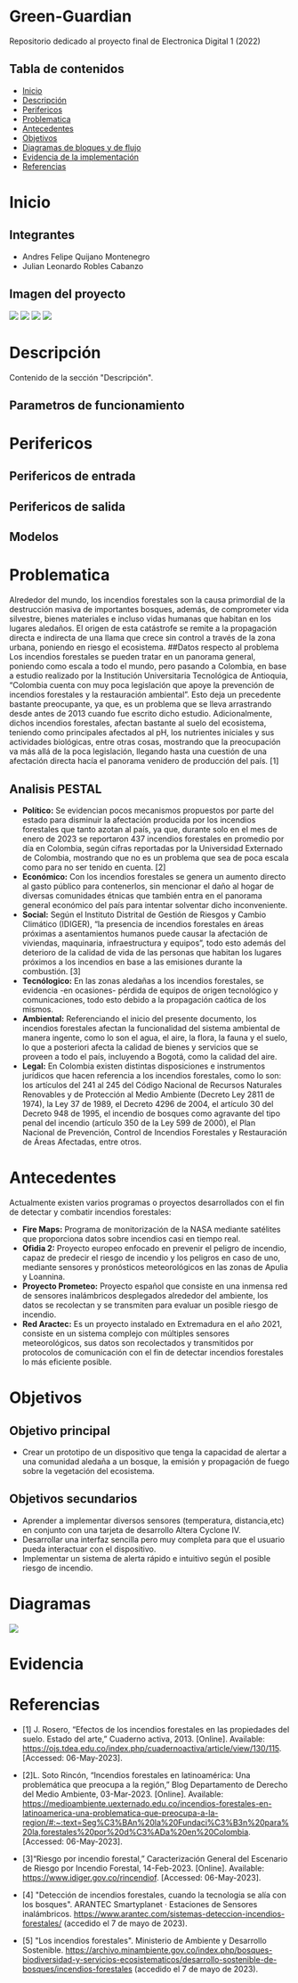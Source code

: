 # Green-Guardian
Repositorio dedicado al proyecto final de Electronica Digital 1 (2022) 


## Tabla de contenidos

- [Inicio](#inicio)
- [Descripción](#descripción)
- [Perifericos](#perifericos)
- [Problematica](#problematica)
- [Antecedentes](#antecedentes)
- [Objetivos](#objetivos)
- [Diagramas de bloques y de flujo](#diagramas)
- [Evidencia de la implementación](#evidencia)
- [Referencias](#referencias)

# Inicio
## Integrantes 
- Andres Felipe Quijano Montenegro
- Julian Leonardo Robles Cabanzo
## Imagen del proyecto
![](Imagenes/Proyecto1.jpg)
![](Imagenes/Proyecto2.jpg)
![](Imagenes/Proyecto3.jpg)
![](Imagenes/Proyecto4.jpg)

# Descripción
Contenido de la sección "Descripción".

## Parametros de funcionamiento

# Perifericos

## Perifericos de entrada

## Perifericos de salida

## Modelos


# Problematica
Alrededor del mundo, los incendios forestales son la causa primordial de la destrucción masiva de importantes bosques, además, de comprometer vida silvestre, bienes materiales e incluso vidas humanas que habitan en los lugares aledaños. El origen de esta catástrofe se remite a la propagación directa e indirecta de una llama que crece sin control a través de la zona urbana, poniendo en riesgo el ecosistema. 
##Datos respecto al problema
Los incendios forestales se pueden tratar en un panorama general, poniendo como escala a todo el mundo, pero pasando a Colombia, en base a estudio realizado por la Institución Universitaria Tecnológica de Antioquia, “Colombia cuenta con muy poca legislación que apoye la prevención de incendios forestales y la restauración ambiental”. Esto deja un precedente bastante preocupante, ya que, es un problema que se lleva arrastrando desde antes de 2013 cuando fue escrito dicho estudio. 
Adicionalmente, dichos incendios forestales, afectan bastante al suelo del ecosistema, teniendo como principales afectados al pH, los nutrientes iniciales y sus actividades biológicas, entre otras cosas, mostrando que la preocupación va más allá de la poca legislación, llegando hasta una cuestión de una afectación directa hacía el panorama venidero de producción del país. [1]

## Analisis PESTAL
+ **Político:** Se evidencian pocos mecanismos propuestos por parte del estado para disminuir la afectación producida por los incendios forestales que tanto azotan al país, ya que, durante solo en el mes de enero de 2023 se reportaron 437 incendios forestales en promedio por día en Colombia, según cifras reportadas por la Universidad Externado de Colombia, mostrando que no es un problema que sea de poca escala como para no ser tenido en cuenta. [2]
+ **Económico:** Con los incendios forestales se genera un aumento directo al gasto público para contenerlos, sin mencionar el daño al hogar de diversas comunidades étnicas que también entra en el panorama general económico del país para intentar solventar dicho inconveniente.
+ **Social:** Según el Instituto Distrital de Gestión de Riesgos y Cambio Climático (IDIGER), “la presencia de incendios forestales en áreas próximas a asentamientos humanos puede causar la afectación de viviendas, maquinaria, infraestructura y equipos”,  todo esto además del deterioro de la calidad de vida de las personas que habitan los lugares próximos a los incendios en base a las emisiones durante la combustión. [3]
+ **Tecnólogico:** En las zonas aledañas a los incendios forestales, se evidencia -en ocasiones- pérdida de equipos de origen tecnológico y comunicaciones, todo esto debido a la propagación caótica de los mismos.
+ **Ambiental:** Referenciando el inicio del presente documento, los incendios forestales afectan la funcionalidad del sistema ambiental de manera ingente, como lo son el agua, el aire, la flora, la fauna y el suelo, lo que a posteriori afecta la calidad de bienes y servicios que se proveen a todo el país, incluyendo a Bogotá, como la calidad del aire.
+ **Legal:** En Colombia existen distintas disposiciones e instrumentos jurídicos que hacen referencia a los incendios forestales, como lo son: los artículos del 241 al 245 del Código Nacional de Recursos Naturales Renovables y de Protección al Medio Ambiente (Decreto Ley 2811 de 1974), la Ley 37 de 1989, el Decreto 4296 de 2004, el artículo 30 del Decreto 948 de 1995, el incendio de bosques como agravante del tipo penal del incendio (artículo 350 de la Ley 599 de 2000), el Plan Nacional de Prevención, Control de Incendios Forestales y Restauración de Áreas Afectadas, entre otros.

# Antecedentes
Actualmente existen varios programas o proyectos desarrollados con el fin de detectar y combatir incendios forestales:
+ **Fire Maps:** Programa de monitorización de la NASA mediante satélites que proporciona datos sobre incendios casi en tiempo real.
+ **Ofidia 2:** Proyecto europeo enfocado en prevenir el peligro de incendio, capaz de predecir el riesgo de incendio y los peligros en caso de uno, mediante sensores y pronósticos meteorológicos en las zonas de Apulia y Loannina.
+ **Proyecto Prometeo:** Proyecto español que consiste en una inmensa red de sensores inalámbricos desplegados alrededor del ambiente, los datos se recolectan y se transmiten para evaluar un posible riesgo de incendio.
+ **Red Aractec:** Es un proyecto instalado en Extremadura en el año 2021, consiste en un sistema complejo con múltiples sensores meteorológicos, sus datos son recolectados y transmitidos por protocolos de comunicación con el fin de detectar incendios forestales lo más eficiente posible.

# Objetivos
## Objetivo principal
+ Crear un prototipo de un dispositivo que tenga la capacidad de alertar a una comunidad aledaña a un bosque, la emisión y propagación de fuego sobre la vegetación del ecosistema.
## Objetivos secundarios
+ Aprender a implementar diversos sensores (temperatura, distancia,etc) en conjunto con una tarjeta de desarrollo Altera Cyclone IV. 
+ Desarrollar una interfaz sencilla pero muy completa para que el usuario pueda interactuar con el dispositivo.
+ Implementar un sistema de alerta rápido e intuitivo según el posible riesgo de incendio.

# Diagramas
![](Imagenes/cajas.png)

# Evidencia


# Referencias
+ [1] J. Rosero, “Efectos de los incendios forestales en las propiedades del suelo. Estado del arte,” Cuaderno activa, 2013. [Online]. Available: https://ojs.tdea.edu.co/index.php/cuadernoactiva/article/view/130/115. [Accessed: 06-May-2023]. 
+ [2]L. Soto Rincón, “Incendios forestales en latinoamérica: Una problemática que preocupa a la región,” Blog Departamento de Derecho del Medio Ambiente, 03-Mar-2023. [Online]. Available: https://medioambiente.uexternado.edu.co/incendios-forestales-en-latinoamerica-una-problematica-que-preocupa-a-la-region/#:~:text=Seg%C3%BAn%20la%20Fundaci%C3%B3n%20para%20la,forestales%20por%20d%C3%ADa%20en%20Colombia. [Accessed: 06-May-2023]. 

+ [3]“Riesgo por incendio forestal,” Caracterización General del Escenario de Riesgo por Incendio Forestal, 14-Feb-2023. [Online]. Available: https://www.idiger.gov.co/rincendiof. [Accessed: 06-May-2023]. 
+ [4] "Detección de incendios forestales, cuando la tecnologia se alía con los bosques". ARANTEC Smartyplanet · Estaciones de Sensores inalámbricos. https://www.arantec.com/sistemas-deteccion-incendios-forestales/ (accedido el 7 de mayo de 2023).
+ [5] "Los incendios forestales". Ministerio de Ambiente y Desarrollo Sostenible. https://archivo.minambiente.gov.co/index.php/bosques-biodiversidad-y-servicios-ecosistematicos/desarrollo-sostenible-de-bosques/incendios-forestales (accedido el 7 de mayo de 2023).
